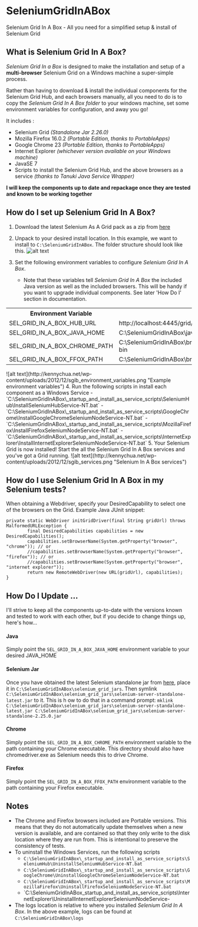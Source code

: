 SeleniumGridInABox
==================

Selenium Grid In A Box - All you need for a simplified setup &amp; install of Selenium Grid

What is Selenium Grid In A Box?
--------------------------------
_Selenium Grid In a Box_ is designed to make the installation and setup of a __multi-browser__ Selenium Grid on a Windows machine a super-simple process.

Rather than having to download & install the individual components for the Selenium Grid Hub, and each browsers manually, all you need to do is to copy the _Selenium Grid In A Box folder_ to your windows machine, set some environment variables for configuration, and away you go!

It includes :
- Selenium Grid _(Standalone Jar 2.26.0)_
- Mozilla Firefox 16.0.2 _(Portable Edition, thanks to PortableApps)_
- Google Chrome 23 _(Portable Edition, thanks to PortableApps)_
- Internet Explorer _(whichever version available on your Windows machine)_
- JavaSE 7
- Scripts to install the Selenium Grid Hub, and the above browsers as a service _(thanks to Tanuki Java Service Wrapper)_

__I will keep the components up to date and repackage once they are tested and known to be working together__

How do I set up Selenium Grid In A Box?
---------------------------------------
1. Download the latest Selenium As A Grid pack as a zip from [here](https://github.com/kennychua/SeleniumGridInABox/downloads)

2. Unpack to your desired install location. In this example, we want to install to
	`C:\SeleniumGridInABox`.
The folder structure should look like this.
![alt text](http://kennychua.net/wp-content/uploads/2012/12/sgib_unpacked_folder_structure.png "Unpacked folder structure")
3. Set the following environment variables to configure _Selenium Grid In A Box_. 
	- Note that these variables tell _Selenium Grid In A Box_ the included Java version as well as the included browsers. This will be handy if you want to upgrade individual components. See later 'How Do I' section in documentation.
<table>
  <tr>
    <th>Environment Variable</th>
    <th>Example</th>
  </tr>
  <tr>
    <td>SEL_GRID_IN_A_BOX_HUB_URL</td>
    <td>http://localhost:4445/grid/register</td>
  </tr>
  <tr>
    <td>SEL_GRID_IN_A_BOX_JAVA_HOME</td>
    <td>C:\SeleniumGridInABox\java\jre7</td>
  </tr>
  <tr>
    <td>SEL_GRID_IN_A_BOX_CHROME_PATH</td>
    <td>C:\SeleniumGridInABox\browsers\GoogleChrome23Portable\App\Chrome-bin</td>
  </tr>
  <tr>
    <td>SEL_GRID_IN_A_BOX_FFOX_PATH</td>
    <td>C:\SeleniumGridInABox\browsers\Firefox16.0.2Portable\App\Firefox</td>
  </tr>
</table>
![alt text](http://kennychua.net/wp-content/uploads/2012/12/sgib_environment_variables.png "Example environment variables")
4. Run the following scripts in install each component as a Windows Service
	- `C:\SeleniumGridInABox\_startup_and_install_as_service_scripts\SeleniumHub\InstallSeleniumHubService-NT.bat`
	- `C:\SeleniumGridInABox\_startup_and_install_as_service_scripts\GoogleChrome\InstallGoogleChromeSeleniumNodeService-NT.bat`
	- `C:\SeleniumGridInABox\_startup_and_install_as_service_scripts\MozillaFirefox\InstallFirefoxSeleniumNodeService-NT.bat`
	- `C:\SeleniumGridInABox\_startup_and_install_as_service_scripts\InternetExplorer\InstallInternetExplorerSeleniumNodeService-NT.bat`
5. Your Selenium Grid is now installed! Start the all the Selenium Grid In A Box services and you've got a Grid running.
![alt text](http://kennychua.net/wp-content/uploads/2012/12/sgib_services.png "Selenium In A Box services")

How do I use Selenium Grid In A Box in my Selenium tests?
------------------------------------------------------------
When obtaining a Webdriver, specify your DesiredCapability to select one of the browsers on the Grid.
Example Java JUnit snippet:
```
private static WebDriver initGridDriver(final String gridUrl) throws MalformedURLException {
        final DesiredCapabilities capabilities = new DesiredCapabilities();
        capabilities.setBrowserName(System.getProperty("browser", "chrome")); // or
        //capabilities.setBrowserName(System.getProperty("browser", "firefox")); // or
        //capabilities.setBrowserName(System.getProperty("browser", "internet explorer")); 
        return new RemoteWebDriver(new URL(gridUrl), capabilities);
}
```

How Do I Update …
------------------------------------------------------------
I'll strive to keep all the components up-to-date with the versions known and tested to work with each other, but if you decide to change things up, here's how…
#### Java
Simply point the `SEL_GRID_IN_A_BOX_JAVA_HOME` environment variable to your desired JAVA_HOME
#### Selenium Jar
Once you have obtained the latest Selenium standalone jar from [here](http://code.google.com/p/selenium/downloads/list), place it in `C:\SeleniumGridInABox\selenium_grid_jars`. Then symlink `C:\SeleniumGridInABox\selenium_grid_jars\selenium-server-standalone-latest.jar` to it. This is h	ow to do that in a command prompt:
`mklink C:\SeleniumGridInABox\selenium_grid_jars\selenium-server-standalone-latest.jar C:\SeleniumGridInABox\selenium_grid_jars\selenium-server-standalone-2.25.0.jar`
#### Chrome
Simply point the `SEL_GRID_IN_A_BOX_CHROME_PATH` environment variable to the path containing your Chrome executable. This directory should also have chromedriver.exe as Selenium needs this to drive Chrome.
#### Firefox
Simply point the `SEL_GRID_IN_A_BOX_FFOX_PATH` environment variable to the path containing your Firefox executable. 


Notes
------
- The Chrome and Firefox browsers included are Portable versions. This means that they do not automatically update themselves when a new version is available, and are contained so that they only write to the disk location where they are run from. This is intentional to preserve the consistency of tests.
- To uninstall the Windows Services, run the following scripts
	- `C:\SeleniumGridInABox\_startup_and_install_as_service_scripts\SeleniumHub\UninstallSeleniumHubService-NT.bat`
	- `C:\SeleniumGridInABox\_startup_and_install_as_service_scripts\GoogleChrome\UninstallGoogleChromeSeleniumNodeService-NT.bat`
	- `C:\SeleniumGridInABox\_startup_and_install_as_service_scripts\MozillaFirefox\UninstallFirefoxSeleniumNodeService-NT.bat`
	- `C:\SeleniumGridInABox\_startup_and_install_as_service_scripts\InternetExplorer\UninstallInternetExplorerSeleniumNodeService-
- The logs location is relative to where you installed _Selenium Grid In A Box_. In the above example, logs can be found at `C:\SeleniumGridInABox\logs`
